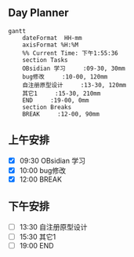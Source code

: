 ## Day Planner
```mermaid
gantt
    dateFormat  HH-mm
    axisFormat %H:%M
    %% Current Time: 下午1:55:36
    section Tasks
    OBsidian 学习     :09-30, 30mm
    bug修改     :10-00, 120mm
    自注册原型设计     :13-30, 120mm
    其它1     :15-30, 210mm
    END     :19-00, 0mm
    section Breaks
    BREAK     :12-00, 90mm
```

## 上午安排
- [x] 09:30 OBsidian 学习
- [x] 10:00 bug修改
- [x] 12:00 BREAK

## 下午安排
- [ ] 13:30 自注册原型设计
- [ ] 15:30 其它1
- [ ] 19:00 END